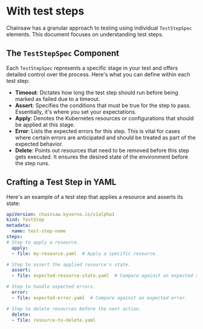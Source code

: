 # With test steps

Chainsaw has a granular approach to testing using individual `TestStepSpec` elements. This document focuses on understanding test steps.

## The `TestStepSpec` Component

Each `TestStepSpec` represents a specific stage in your test and offers detailed control over the process. Here's what you can define within each test step:

- **Timeout**: Dictates how long the test step should run before being marked as failed due to a timeout.
- **Assert**: Specifies the conditions that must be true for the step to pass. Essentially, it's where you set your expectations.
- **Apply**: Denotes the Kubernetes resources or configurations that should be applied at this stage.
- **Error**: Lists the expected errors for this step. This is vital for cases where certain errors are anticipated and should be treated as part of the expected behavior.
- **Delete**: Points out resources that need to be removed before this step gets executed. It ensures the desired state of the environment before the step runs.

## Crafting a Test Step in YAML

Here's an example of a test step that applies a resource and asserts its state:

```yaml
apiVersion: chainsaw.kyverno.io/v1alpha1
kind: TestStep
metadata:
  name: test-step-name
steps:
# Step to apply a resource.
  apply:
  - file: my-resource.yaml  # Apply a specific resource.

# Step to assert the applied resource's state.
  assert:
  - file: expected-resource-state.yaml  # Compare against an expected state.

# Step to handle expected errors.
  error:
  - file: expected-error.yaml  # Compare against an expected error.

# Step to delete resources before the next action.
  delete:
  - file: resource-to-delete.yaml
